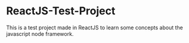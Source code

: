 # ReactJS-Test-Project
This is a test project made in ReactJS to learn some concepts about the javascript node framework.
